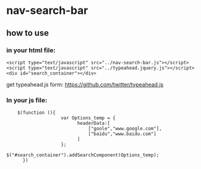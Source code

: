 # nav-search-bar

## how to use
### in your html file:
`<script type="text/javascript" src="../nav-search-bar.js"></script>`      
`<script type="text/javascript" src="../typeahead.jquery.js"></script>`      
`<div id="search_container"></div>`
        
get typeahead.js form: https://github.com/twitter/typeahead.js


### In your js file:
		$(function (){
                        var Options_temp = {	
                              headerData:[
                                  ["goole","www.google.com"],
                                  ["baidu","www.baidu.com"]
                              ]  
                        };
                        $("#search_container").addSearchComponent(Options_temp);
          })
